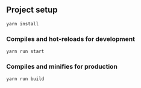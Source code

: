 
## Project setup
```
yarn install
```

### Compiles and hot-reloads for development
```
yarn run start
```

### Compiles and minifies for production
```
yarn run build
```
